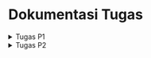 # Dokumentasi Tugas
<details>
  <summary>Tugas P1</summary>
  
![Screenshot 2024-10-05 155553](https://github.com/user-attachments/assets/485253e8-a003-4de7-93d5-0870b0b6123c)

</details>

<details>
  <summary>Tugas P2</summary>
  
![image](https://github.com/user-attachments/assets/a2a1643e-2d74-4dfe-8a6e-1cb17e980cc2)

</details>
